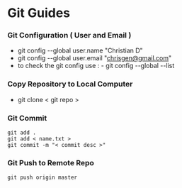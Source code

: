 # Git Guides

### Git Configuration ( User and Email )

- git config --global user.name "Christian D"
- git config --global user.email "chrisgen@gmail.com"
- to check the git config use : - git config --global --list

### Copy Repository to Local Computer

- git clone < git repo >

### Git Commit

```text
git add .
git add < name.txt >
git commit -m "< commit desc >"
```

### Git Push to Remote Repo

```text
git push origin master
```
